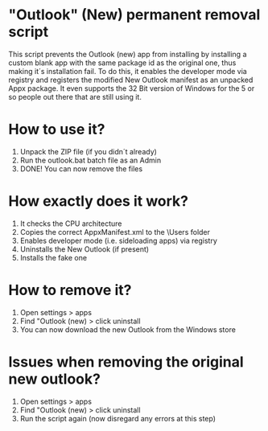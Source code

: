 "Outlook" (New) permanent removal script
========================================
This script prevents the Outlook (new) app from installing by installing a custom blank app with the same package id as the original one,
thus making it´s installation fail. To do this, it enables the developer mode via registry and registers the modified New Outlook manifest
as an unpacked Appx package. It even supports the 32 Bit version of Windows for the 5 or so people out there that are still using it.

How to use it?
==============
1. Unpack the ZIP file (if you didn´t already)
2. Run the outlook.bat batch file as an Admin
3. DONE! You can now remove the files

How exactly does it work?
=========================
1. It checks the CPU architecture
2. Copies the correct AppxManifest.xml to the \Users folder
3. Enables developer mode (i.e. sideloading apps) via registry
4. Uninstalls the New Outlook (if present)
5. Installs the fake one

How to remove it?
=================
1. Open settings > apps
2. Find "Outlook (new) > click uninstall
3. You can now download the new Outlook from the Windows store

Issues when removing the original new outlook?
==============================================
1. Open settings > apps
2. Find "Outlook (new) > click uninstall
3. Run the script again (now disregard any errors at this step)
